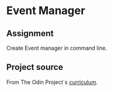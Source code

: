 # Event Manager

## Assignment

Create Event manager in command line.

## Project source

From The Odin Project`s [curriculum](https://www.theodinproject.com/paths/full-stack-ruby-on-rails/courses/ruby-programming/lessons/event-manager-ruby-programming#what-were-doing-in-this-tutorial).